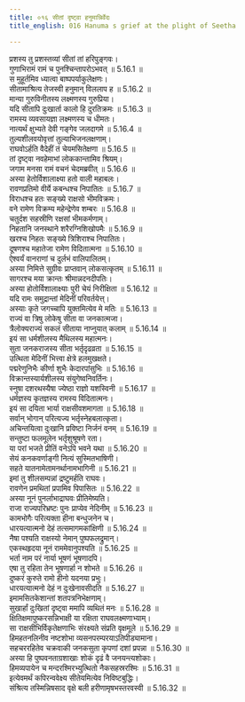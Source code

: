 ```yaml
---
title: ०१६ सीतां दृष्ट्वा हनुमान्निर्वेदः
title_english: 016 Hanuma s grief at the plight of Seetha

---
```

<div class="audioEmbed"  caption="श्रीराम-हरिसीताराममूर्ति-घनपाठिभ्यां वचनम्" src="https://archive.org/download/Ramayana-recitation-Sriram-harisItArAmamUrti-Ghanapaati-v2/Kanda_5/Kanda_5_SK-016-Hanuma_s_grief_at_the_plight_of_Seetha.mp3"></div>

  
प्रशस्य तु प्रशस्तव्यां सीतां तां हरिपुङ्गवः।  
गुणाभिरामं रामं च पुनश्चिन्तापरोऽभवत् ॥ 5.16.1 ॥   
स मुहूर्तमिव ध्यात्वा बाष्पपर्याकुलेक्षणः।  
सीतामाश्रित्य तेजस्वी हनुमान् विललाप ह ॥ 5.16.2 ॥   
मान्या गुरुविनीतस्य लक्ष्मणस्य गुरुप्रिया।  
यदि सीतापि दुःखार्ता कालो हि दुरतिक्रमः ॥ 5.16.3 ॥   
रामस्य व्यवसायज्ञा लक्ष्मणस्य च धीमतः।  
नात्यर्थं क्षुभ्यते देवी गङ्गेव जलदागमे ॥ 5.16.4 ॥   
तुल्यशीलवयोवृत्तां तुल्याभिजनलक्षणाम्।  
राघवोऽर्हति वैदेहीं तं चेयमसितेक्षणा ॥ 5.16.5 ॥   
तां दृष्ट्वा नवहेमाभां लोककान्तामिव श्रियम्।  
जगाम मनसा रामं वचनं चेदमब्रवीत् ॥ 5.16.6 ॥   
अस्या हेतोर्विशालाक्ष्या हतो वाली महाबलः।  
रावणप्रतिमो वीर्ये कबन्धश्च निपातितः ॥ 5.16.7 ॥   
विराधश्च हतः सङ्ख्ये राक्षसो भीमविक्रमः।  
वने रामेण विक्रम्य महेन्द्रेणेव शम्बरः ॥ 5.16.8 ॥   
चतुर्दश सहस्रीणि रक्षसां भीमकर्मणाम्।  
निहतानि जनस्थाने शरैरग्निशिखोपमैः ॥ 5.16.9 ॥   
खरश्च निहतः सङ्ख्ये त्रिशिराश्च निपातितः।  
दूषणश्च महातेजा रामेण विदितात्मना ॥ 5.16.10 ॥   
ऐश्वर्यं वानराणां च दुर्लभं वालिपालितम्।  
अस्या निमित्ते सुग्रीवः प्राप्तवान् लोकसत्कृतम् ॥ 5.16.11 ॥   
सागरश्च मया क्रान्तः श्रीमान्नदनदीपतिः।  
अस्या होतोर्विशालाक्ष्याः पुरी चेयं निरीक्षिता ॥ 5.16.12 ॥   
यदि रामः समुद्रान्तां मेदिनीं परिवर्तयेत्त्।  
अस्याः कृते जगच्चापि युक्तमित्येव मे मतिः ॥ 5.16.13 ॥   
राज्यं वा त्रिषु लोकेषु सीता वा जनकात्मजा।  
त्रैलोक्यराज्यं सकलं सीताया नाप्नुयात् कलाम् ॥ 5.16.14 ॥   
इयं सा धर्मशीलस्य मैथिलस्य महात्मनः।  
सुता जनकराजस्य सीता भर्तृदृढव्रता ॥ 5.16.15 ॥   
उत्थिता मेदिनीं भित्त्वा क्षेत्रे हलमुखक्षते।  
पद्मरेणुनिभैः कीर्णा शुभैः केदारपांसुभिः ॥ 5.16.16 ॥   
विक्रान्तस्यार्यशीलस्य संयुगेष्वनिवर्तिनः।  
स्नुषा दशरथस्यैषा ज्येष्ठा राज्ञो यशस्विनी ॥ 5.16.17 ॥   
धर्मज्ञस्य कृतज्ञस्य रामस्य विदितात्मनः।  
इयं सा दयिता भार्या राक्षसीवशमागता ॥ 5.16.18 ॥   
सर्वान् भोगान् परित्यज्य भर्तृस्नेहबलात्कृता।  
अचिन्तयित्वा दुःखानि प्रविष्टा निर्जनं वनम् ॥ 5.16.19 ॥   
सन्तुष्टा फलमूलेन भर्तृशुश्रूषणे रता।  
या परां भजते प्रीतिं वनेऽपि भवने यथा ॥ 5.16.20 ॥   
सेयं कनकवर्णाङ्गी नित्यं सुस्मितभाषिणी।  
सहते यातनामेतामनर्थानामभागिनी ॥ 5.16.21 ॥   
इमां तु शीलसम्पन्नां द्रष्टुमर्हति राघवः।  
रावणेन प्रमथितां प्रपामिव पिपासितः ॥ 5.16.22 ॥   
अस्या नूनं पुनर्लाभाद्राघवः प्रीतिमेष्यति।  
राजा राज्यपरिभ्रष्टः पुनः प्राप्येव नेदिनीम् ॥ 5.16.23 ॥   
कामभोगैः परित्यक्ता हीना बन्धुजनेन च।  
धारयत्यात्मनो देहं तत्समागमकांक्षिणी ॥ 5.16.24 ॥   
नैषा पश्यति राक्षस्यो नेमान् पुष्पफलद्रुमान्।  
एकस्थहृदया नूनं राममेवानुपश्यति ॥ 5.16.25 ॥   
भर्ता नाम परं नार्या भूषणं भूषणादपि।  
एषा तु रहिता तेन भूषणार्हा न शोभते ॥ 5.16.26 ॥   
दुष्करं कुरुते रामो हीनो यदनया प्रभुः।  
धारयत्यात्मनो देहं न दुःखेनावसीदति ॥ 5.16.27 ॥   
इमामसितकेशान्तां शतपत्रनिभेक्षणाम्।  
सुखार्हां दुःखितां दृष्ट्वा ममापि व्यथितं मनः ॥ 5.16.28 ॥   
क्षितिक्षमापुष्करसन्निभाक्षी या रक्षिता राघवलक्ष्मणाभ्याम्।  
सा राक्षसीभिर्विकृतेक्षणाभिः संरक्ष्यते संप्रति वृक्षमूले ॥ 5.16.29 ॥   
हिमहतनलिनीव नष्टशोभा व्यसनपरम्परयाऽतिपीड्यामाना।  
सहचररहितेव चक्रवाकी जनकसुता कृपणां दशां प्रपन्ना ॥ 5.16.30 ॥   
अस्या हि पुष्पवनताग्रशाखाः शोकं दृढं वै जनयन्त्यशोकाः।  
हिमव्यपायेन च मन्दरश्मिरभ्युत्थितो नैकसहस्ररश्मिः ॥ 5.16.31 ॥   
इत्येवमर्थं कपिरन्ववेक्ष्य सीतेयमित्येव निविष्टबुद्धिः।  
संश्रित्य तस्मिन्निषसाद वृक्षे बली हरीणामृषभस्तरवस्वी ॥ 5.16.32 ॥   